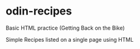 # odin-recipes
Basic HTML practice (Getting Back on the Bike)

Simple Recipes listed on a single page using HTML
